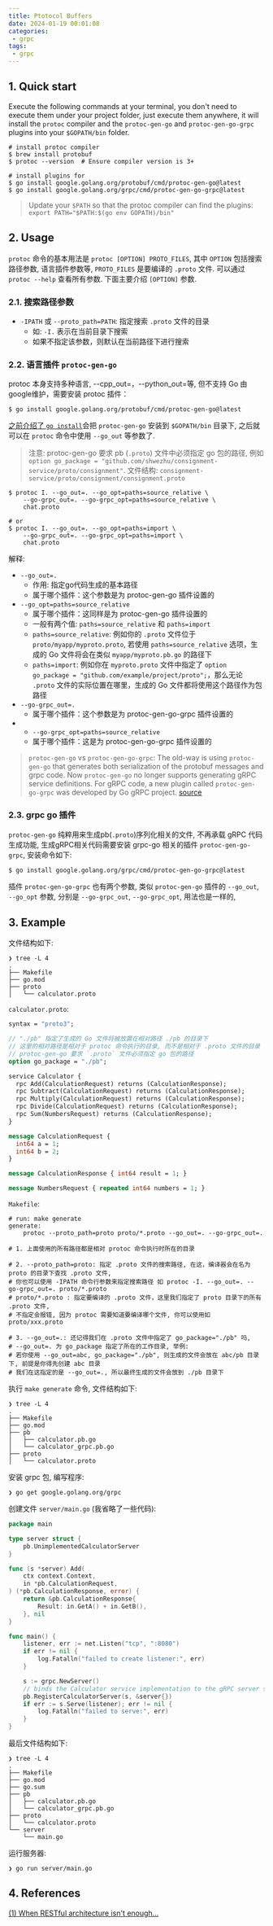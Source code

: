```yaml
---
title: Ptotocol Buffers
date: 2024-01-19 00:01:08
categories:
 - grpc
tags:
 - grpc
---
```


## 1. Quick start

Execute the following commands at your terminal, you don't need to execute them under your project folder, just execute them anywhere, it will install the `protoc` compiler and the `protoc-gen-go` and `protoc-gen-go-grpc` plugins into your `$GOPATH/bin` folder.

```shell
# install protoc compiler
$ brew install protobuf
$ protoc --version  # Ensure compiler version is 3+

# install plugins for 
$ go install google.golang.org/protobuf/cmd/protoc-gen-go@latest
$ go install google.golang.org/grpc/cmd/protoc-gen-go-grpc@latest
```

> Update your `$PATH` so that the protoc compiler can find the plugins: `export PATH="$PATH:$(go env GOPATH)/bin"`

## 2. Usage

`protoc` 命令的基本用法是 `protoc [OPTION] PROTO_FILES`, 其中 `OPTION` 包括搜索路径参数, 语言插件参数等, `PROTO_FILES` 是要编译的 `.proto` 文件. 可以通过 `protoc --help` 查看所有参数. 下面主要介绍 `[OPTION]` 参数.

### 2.1. 搜索路径参数
- `-IPATH` 或 `--proto_path=PATH`: 指定搜索 `.proto` 文件的目录
  - 如: `-I.` 表示在当前目录下搜索
  - 如果不指定该参数，则默认在当前路径下进行搜索

### 2.2. 语言插件 `protoc-gen-go`

protoc 本身支持多种语言, --cpp_out=，--python_out=等, 但不支持 Go 由google维护，需要安装 protoc 插件：

```shell
$ go install google.golang.org/protobuf/cmd/protoc-gen-go@latest
```

[之前介绍了 `go install`](https://davidzhu.xyz/post/golang/basics/000-modules-env/)会把 `protoc-gen-go` 安装到 `$GOPATH/bin` 目录下, 之后就可以在 `protoc` 命令中使用 `--go_out` 等参数了. 

> 注意: protoc-gen-go 要求 pb (`.proto`) 文件中必须指定 go 包的路径, 例如 `option go_package = "github.com/shwezhu/consignment-service/proto/consignment"`. 
> 文件结构: `consignment-service/proto/consignment/consignment.proto` 

```shell
$ protoc I. --go_out=. --go_opt=paths=source_relative \
    --go-grpc_out=. --go-grpc_opt=paths=source_relative \
    chat.proto

# or
$ protoc I. --go_out=. --go_opt=paths=import \
    --go-grpc_out=. --go-grpc_opt=paths=import \
    chat.proto
```

解释:

- `--go_out=.`
  - 作用: 指定go代码生成的基本路径
  - 属于哪个插件：这个参数是为 protoc-gen-go 插件设置的
- `--go_opt=paths=source_relative`
  - 属于哪个插件：这同样是为 protoc-gen-go 插件设置的
  - 一般有两个值: `paths=source_relative` 和 `paths=import`
  - `paths=source_relative`: 例如你的 `.proto` 文件位于 `proto/myapp/myproto.proto`, 若使用 `paths=source_relative` 选项，生成的 Go 文件将会在类似 `myapp/myproto.pb.go` 的路径下
  - `paths=import`: 例如你在 `myproto.proto` 文件中指定了 `option go_package = "github.com/example/project/proto";`，那么无论 `.proto` 文件的实际位置在哪里，生成的 Go 文件都将使用这个路径作为包路径
- `--go-grpc_out=.`
  - 属于哪个插件：这个参数是为 protoc-gen-go-grpc 插件设置的
- - `--go-grpc_opt=paths=source_relative`
  - 属于哪个插件：这是为 protoc-gen-go-grpc 插件设置的

> `protoc-gen-go` vs `protoc-gen-go-grpc`: The old-way is using `protoc-gen-go` that generates both serialization of the protobuf messages and grpc code. Now `protoc-gen-go` no longer supports generating gRPC service definitions. For gRPC code, a new plugin called `protoc-gen-go-grpc` was developed by Go gRPC project. [source](https://stackoverflow.com/a/64849053/16317008)

### 2.3. grpc go 插件

`protoc-gen-go` 纯粹用来生成pb(`.proto`)序列化相关的文件, 不再承载 gRPC 代码生成功能, 生成gRPC相关代码需要安装 grpc-go 相关的插件 `protoc-gen-go-grpc`, 安装命令如下:

```shell
$ go install google.golang.org/grpc/cmd/protoc-gen-go-grpc@latest
```

插件 `protoc-gen-go-grpc` 也有两个参数, 类似 `protoc-gen-go` 插件的 `--go_out`, `--go_opt` 参数, 分别是 `--go-grpc_out`, `--go-grpc_opt`, 用法也是一样的,

## 3. Example 

文件结构如下:

```shell
❯ tree -L 4
.
├── Makefile
├── go.mod
├── proto
│   └── calculator.proto
```

`calculator.proto`:
```protobuf
syntax = "proto3";

// "./pb" 指定了生成的 Go 文件将被放置在相对路径 ./pb 的目录下
// 这里的相对路径是相对于 protoc 命令执行的目录, 而不是相对于 .proto 文件的目录
// protoc-gen-go 要求 `.proto` 文件必须指定 go 包的路径
option go_package = "./pb";

service Calculator {
  rpc Add(CalculationRequest) returns (CalculationResponse);
  rpc Subtract(CalculationRequest) returns (CalculationResponse);
  rpc Multiply(CalculationRequest) returns (CalculationResponse);
  rpc Divide(CalculationRequest) returns (CalculationResponse);
  rpc Sum(NumbersRequest) returns (CalculationResponse);
}

message CalculationRequest {
  int64 a = 1;
  int64 b = 2;
}

message CalculationResponse { int64 result = 1; }

message NumbersRequest { repeated int64 numbers = 1; }
```

`Makefile`:
```shell
# run: make generate
generate:
	protoc --proto_path=proto proto/*.proto --go_out=. --go-grpc_out=.

# 1. 上面使用的所有路径都是相对 protoc 命令执行时所在的目录

# 2. --proto_path=proto: 指定 .proto 文件的搜索路径, 在这，编译器会在名为 proto 的目录下查找 .proto 文件,
# 你也可以使用 -IPATH 命令行参数来指定搜索路径 如 protoc -I. --go_out=. --go-grpc_out=. proto/*.proto
# proto/*.proto : 指定要编译的 .proto 文件，这里我们指定了 proto 目录下的所有 .proto 文件,
# 不指定会报错, 因为 protoc 需要知道要编译哪个文件, 你可以使用如 proto/xxx.proto

# 3. --go_out=.: 还记得我们在 .proto 文件中指定了 go_package="./pb" 吗,
# --go_out=. 为 go_package 指定了所在的工作目录, 举例:
# 若你使用 --go_out=abc, go_package="./pb", 则生成的文件会放在 abc/pb 目录下, 前提是你得先创建 abc 目录
# 我们在这指定的是 --go_out=., 所以最终生成的文件会放到 ./pb 目录下
```

执行 `make generate` 命令, 文件结构如下:

```shell
❯ tree -L 4
.
├── Makefile
├── go.mod
├── pb
│   ├── calculator.pb.go
│   └── calculator_grpc.pb.go
├── proto
│   └── calculator.proto
```

安装 grpc 包, 编写程序:

```shell
❯ go get google.golang.org/grpc
```

创建文件 `server/main.go` (我省略了一些代码):

```go
package main

type server struct {
	pb.UnimplementedCalculatorServer
}

func (s *server) Add(
	ctx context.Context,
	in *pb.CalculationRequest,
) (*pb.CalculationResponse, error) {
	return &pb.CalculationResponse{
		Result: in.GetA() + in.GetB(),
	}, nil
}

func main() {
	listener, err := net.Listen("tcp", ":8080")
	if err != nil {
		log.Fatalln("failed to create listener:", err)
	}

	s := grpc.NewServer()
	// binds the Calculator service implementation to the gRPC server s.
	pb.RegisterCalculatorServer(s, &server{})
	if err := s.Serve(listener); err != nil {
		log.Fatalln("failed to serve:", err)
	}
}
```

最后文件结构如下:

```shell
❯ tree -L 4
.
├── Makefile
├── go.mod
├── go.sum
├── pb
│   ├── calculator.pb.go
│   └── calculator_grpc.pb.go
├── proto
│   └── calculator.proto
└── server
    └── main.go
```

运行服务器:

```shell
❯ go run server/main.go
```

## 4. References

[(1) When RESTful architecture isn't enough...](https://www.youtube.com/watch?v=_4TPM6clQjM&t=5s)

